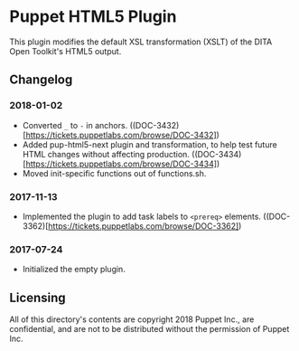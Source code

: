 # Puppet HTML5 Plugin
This plugin modifies the default XSL transformation (XSLT) of the DITA Open Toolkit's HTML5 output.

## Changelog

### 2018-01-02

-   Converted `_` to `-` in anchors. ((DOC-3432)[https://tickets.puppetlabs.com/browse/DOC-3432])
-   Added pup-html5-next plugin and transformation, to help test future HTML changes without affecting production. ((DOC-3434)[https://tickets.puppetlabs.com/browse/DOC-3434])
-   Moved init-specific functions out of functions.sh.

### 2017-11-13

-   Implemented the plugin to add task labels to `<prereq>` elements. ((DOC-3362)[https://tickets.puppetlabs.com/browse/DOC-3362])

### 2017-07-24

-   Initialized the empty plugin.

## Licensing

All of this directory's contents are copyright 2018 Puppet Inc., are confidential, and are not to be distributed without the permission of Puppet Inc.
